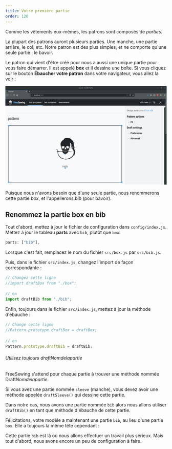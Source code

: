 ```yaml
---
title: Votre première partie
order: 120
---
```


Comme les vêtements eux-mêmes, les patrons sont composés de *parties*.

La plupart des patrons auront plusieurs parties. Une manche, une partie arrière, le col, etc. Notre patron est des plus simples, et ne comporte qu'une seule partie : le bavoir.

Le patron qui vient d'être créé pour nous a aussi une unique partie pour vous faire démarrer. Il est appelé **box** et il dessine une boîte. Si vous cliquez sur le bouton **Ébaucher votre patron** dans votre navigateur, vous allez la voir :

![Le patron par défaut avec sa partie box](./step1.png)

Puisque nous n'avons besoin que d'une seule partie, nous renommerons cette partie *box*, et l'appellerons *bib* (pour bavoir).

## Renommez la partie box en bib

Tout d'abord, mettez à jour le fichier de configuration dans `config/index.js`. Mettez à jour le tableau **parts** avec `bib`, plutôt que `box`:

```js
parts: ["bib"],
```

Lorsque c'est fait, remplacez le nom du fichier `src/box.js` par `src/bib.js`.

Puis, dans le fichier `src/index.js`, changez l'import de façon correspondante :

```js
// Changez cette ligne
//import draftBox from "./box";

// en
import draftBib from "./bib";
```

Enfin, toujours dans le fichier `src/index.js`, mettez à jour la méthode d'ébauche :

```js
// Change cette ligne
//Pattern.prototype.draftBox = draftBox;

// en
Pattern.prototype.draftBib = draftBib;
```

<tip>

###### Utilisez toujours draftNomdelapartie

FreeSewing s'attend pour chaque partie à trouver une méthode nommée Draft*Nomdelapartie*.

Si vous avez une partie nommée `sleeve` (manche), vous devez avoir une méthode appelée `draftSleeve()` qui dessine cette partie.

Dans notre cas, nous avons une partie nommée `bib` alors nous allons utiliser `draftBib()` en tant que méthode d'ébauche de cette partie.

</Tip>

Félicitations, votre modèle a maintenant une partie `bib`, au lieu d'une partie `box`. Elle a toujours la même tête cependant :

<example pattern="tutorial" part="step1" caption="Our bib part, which is the renamed box part" />

Cette partie `bib` est là où nous allons effectuer un travail plus sérieux. Mais tout d'abord, nous avons encore un peu de configuration à faire.